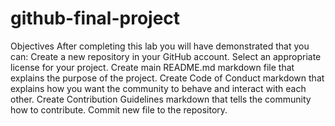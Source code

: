 # github-final-project
Objectives After completing this lab you will have demonstrated that you can:  Create a new repository in your GitHub account. Select an appropriate license for your project. Create main README.md markdown file that explains the purpose of the project. Create Code of Conduct markdown that explains how you want the community to behave and interact with each other. Create Contribution Guidelines markdown that tells the community how to contribute. Commit new file to the repository.
